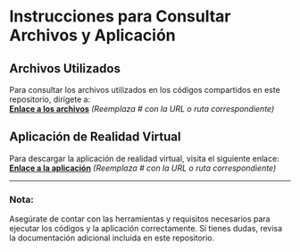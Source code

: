 # Instrucciones para Consultar Archivos y Aplicación

## Archivos Utilizados
Para consultar los archivos utilizados en los códigos compartidos en este repositorio, dirígete a:  
**[Enlace a los archivos](#)** *(Reemplaza # con la URL o ruta correspondiente)*

## Aplicación de Realidad Virtual
Para descargar la aplicación de realidad virtual, visita el siguiente enlace:  
**[Enlace a la aplicación](#)** *(Reemplaza # con la URL o ruta correspondiente)*

---

### Nota:
Asegúrate de contar con las herramientas y requisitos necesarios para ejecutar los códigos y la aplicación correctamente. Si tienes dudas, revisa la documentación adicional incluida en este repositorio.
